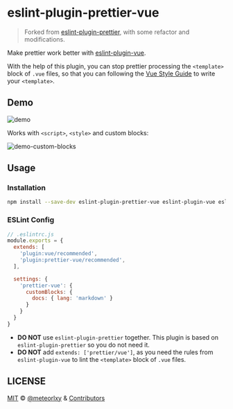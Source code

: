 # eslint-plugin-prettier-vue

> Forked from [eslint-plugin-prettier](https://github.com/prettier/eslint-plugin-prettier), with some refactor and modifications.

Make prettier work better with [eslint-plugin-vue](https://github.com/vuejs/eslint-plugin-vue).

With the help of this plugin, you can stop prettier processing the `<template>` block of `.vue` files, so that you can following the [Vue Style Guide](https://vuejs.org/v2/style-guide/) to write your `<template>`.

## Demo

![demo](https://user-images.githubusercontent.com/18205362/62232051-e31af700-b3f7-11e9-8bd4-bd7805bfbca0.gif)

Works with `<script>`, `<style>` and custom blocks:

![demo-custom-blocks](https://user-images.githubusercontent.com/18205362/62407420-f80bac00-b5ea-11e9-8cd9-77e2e55cb16c.gif)

## Usage

### Installation

```sh
npm install --save-dev eslint-plugin-prettier-vue eslint-plugin-vue eslint-config-prettier eslint prettier
```

### ESLint Config

```js
// .eslintrc.js
module.exports = {
  extends: [
    'plugin:vue/recommended',
    'plugin:prettier-vue/recommended',
  ],

  settings: {
    'prettier-vue': {
      customBlocks: {
        docs: { lang: 'markdown' }
      }
    }
  }
}
```

- __DO NOT__ use `eslint-plugin-prettier` together. This plugin is based on `eslint-plugin-prettier` so you do not need it.
- __DO NOT__ add `extends: ['prettier/vue']`, as you need the rules from `eslint-plugin-vue` to lint the `<template>` block of `.vue` files.

## LICENSE

[MIT](https://github.com/meteorlxy/eslint-plugin-prettier-vue/blob/master/LICENSE) &copy; [@meteorlxy](https://github.com/meteorlxy) & [Contributors](https://github.com/meteorlxy/eslint-plugin-prettier-vue/graphs/contributors)
